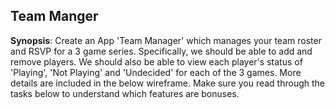 ## Team Manger

**Synopsis**: Create an App 'Team Manager' which manages your team roster and RSVP for a 3 game series. Specifically, we should be able to add and remove players. We should also be able to view each player's status of 'Playing', 'Not Playing' and 'Undecided' for each of the 3 games. More details are included in the below wireframe. Make sure you read through the tasks below to understand which features are bonuses.